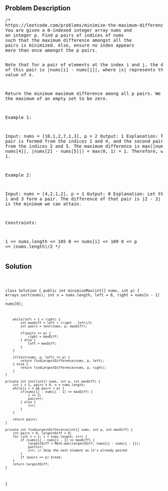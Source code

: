 <!--
<style>
  body { font-family: Arial, sans-serif; }
  .container { max-width: 100%; margin: auto; padding: 20px; }
  .comment-block { background-color: #f9f9f9; padding: 10px; border-left: 5px solid #ccc; max-width: 50%; margin: auto;}
  .code-block { background-color: #f4f4f4; padding: 10px; border: 1px solid #ddd; }
</style>
-->

<div class='container'>
<h2>Problem Description</h2>
<div class='comment-block'>
<pre>
/* 
https://leetcode.com/problems/minimize-the-maximum-difference-of-pairs/
You are given a 0-indexed integer array nums and 
an integer p. Find p pairs of indices of nums 
such that the maximum difference amongst all the 
pairs is minimized. Also, ensure no index appears 
more than once amongst the p pairs.

Note that for a pair of elements at the index i and j, 
the difference of this pair is |nums[i] - nums[j]|,
where |x| represents the absolute value of x.

Return the minimum maximum difference among all p pairs. 
We define the maximum of an empty set to be zero.

 

Example 1:

Input: nums = [10,1,2,7,1,3], p = 2
Output: 1
Explanation: The first pair is formed from the indices 1 and 4, 
and the second pair is formed from the indices 2 and 5. 
The maximum difference is 
max(|nums[1] - nums[4]|, |nums[2] - nums[5]|) = max(0, 1) = 1. 
Therefore, we return 1.

Example 2:

Input: nums = [4,2,1,2], p = 1
Output: 0
Explanation: Let the indices 1 and 3 form a pair. 
The difference of that pair is |2 - 2| = 0, which is the minimum we can attain.
 

Constraints:

1 <= nums.length <= 105
0 <= nums[i] <= 109
0 <= p <= (nums.length)/2
*/
</pre>
</div>

<h2>Solution</h2>
<div class='code-block'>
<pre><code class='language-java'>


class Solution {
    public int minimizeMax(int[] nums, int p) {
        Arrays.sort(nums);
        int n = nums.length, left = 0, right = nums[n - 1] - nums[0];

        while(left + 1 < right) {
            int maxDiff = left + (right - left)/2;
            int pairs = test(nums, p, maxDiff);

            if(pairs >= p) {
                right = maxDiff;
            } else {
                left = maxDiff;
            } 
        }

        if(test(nums, p, left) == p) {
            return findLargestDifference(nums, p, left);
        } else {
            return findLargestDifference(nums, p, right);
        }      
    }

    private int test(int[] nums, int p, int maxDiff) {
        int i = 1, pairs = 0, n = nums.length;
        while(i < n && pairs < p) {
            if(nums[i] - nums[i - 1] <= maxDiff) {
                i += 2;
                pairs++;
            } else {
                i++;
            }
        }

        return pairs;
    }

    private int findLargestDifference(int[] nums, int p, int maxDiff) {
        int pairs = 0, largestDiff = 0;
        for (int i = 1; i < nums.length; i++) {
            if (nums[i] - nums[i - 1] <= maxDiff) {
                largestDiff = Math.max(largestDiff, nums[i] - nums[i - 1]);
                pairs++;
                i++; // Skip the next element as it's already paired
            }
            if (pairs == p) break;
        }
        return largestDiff;
    }
}</code></pre>
</div>
</div>
